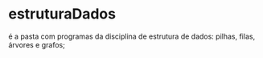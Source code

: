 # estruturaDados
é a pasta com programas da disciplina de estrutura de dados: pilhas, filas, árvores e grafos;
